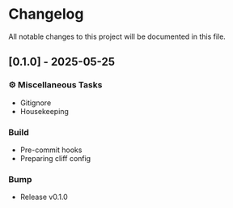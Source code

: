 # Changelog

All notable changes to this project will be documented in this file.

## [0.1.0] - 2025-05-25

### ⚙️ Miscellaneous Tasks

- Gitignore
- Housekeeping

### Build

- Pre-commit hooks
- Preparing cliff config

### Bump

- Release v0.1.0

<!-- generated by git-cliff -->
